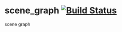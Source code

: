 scene_graph [![Build Status](https://travis-ci.org/nathanfaucett/rs-scene_graph.svg?branch=master)](https://travis-ci.org/nathanfaucett/rs-scene_graph)
=====

scene graph
